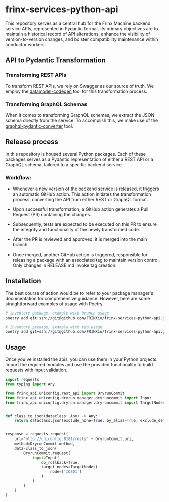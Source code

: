 # frinx-services-python-api

This repository serves as a central hub for the Frinx Machine backend service APIs, represented in Pydantic format. 
Its primary objectives are to maintain a historical record of API alterations, enhance the visibility of 
version-to-version changes, and bolster compatibility maintenance within conductor workers.


## API to Pydantic Transformation

### Transforming REST APIs
To transform REST APIs, we rely on Swagger as our source of truth. We employ the [datamodel-codegen](https://github.com/koxudaxi/datamodel-code-generator) tool for this 
transformation process.

### Transforming GraphQL Schemas
When it comes to transforming GraphQL schemas, we extract the JSON schema directly from the service.
To accomplish this, we make use of the [graphql-pydantic-converter](https://github.com/FRINXio/frinx-services-python-api/tree/main/utils/graphql-pydantic-converter) tool.

## Release process

In this repository is housed several Python packages. Each of these packages serves as a Pydantic representation of either a REST API or a GraphQL schema, tailored to a specific backend service.

### Workflow:

- Whenever a new version of the backend service is released, it triggers an automatic GitHub action. This action initiates the transformation process, converting the API from either REST or GraphQL format.

- Upon successful transformation, a GitHub action generates a Pull Request (PR) containing the changes.

- Subsequently, tests are expected to be executed on this PR to ensure the integrity and functionality of the newly transformed code.

- After the PR is reviewed and approved, it is merged into the main branch.

- Once merged, another GitHub action is triggered, responsible for releasing a package with an associated tag to maintain version control. Only changes in RELEASE.md invoke tag creation.

## Installation

The best course of action would be to refer to your package manager's documentation for comprehensive guidance. 
However, here are some straightforward examples of usage with Poetry.


```bash
# inventory package, example with branch usage
poetry add git+ssh://git@github.com/FRINXio/frinx-services-python-api.git.git@main#subdirectory=inventory/python

# inventory package, example with tag usage
poetry add git+ssh://git@github.com/FRINXio/frinx-services-python-api.git.git@v2.0.0#subdirectory=inventory/python
```

## Usage
Once you've installed the apis, you can use them in your Python projects. 
Import the required modules and use the provided functionality to build requests with input validation.

```python
import requests
from typing import Any

from frinx_api.uniconfig.rest_api import DryrunCommit
from frinx_api.uniconfig.dryrun.manager.dryruncommit import Input
from frinx_api.uniconfig.dryrun.manager.dryruncommit import TargetNodes


def class_to_json(dataclass: Any) -> Any:
    return dataclass.json(exclude_none=True, by_alias=True, exclude_defaults=True)


response = requests.request(
    url='http://uniconfig:8181/rests' + DryrunCommit.uri,
    method=DryrunCommit.method,
    data=class_to_json(
        DryrunCommit.request(
            input=Input(
                do_rollback=True,
                target_nodes=TargetNodes(
                    node=['IOS01']
                )
            )
        )
    )
)
```
